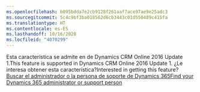 ```yaml
---
ms.openlocfilehash: b095bdda7e2cb9128f261aaf7ace97ae9e25adc3
ms.sourcegitcommit: 5c4c9bf3ba018562d6cb3443c01d550489c415fa
ms.translationtype: HT
ms.contentlocale: es-ES
ms.lasthandoff: 10/16/2020
ms.locfileid: "4070299"
---
```

<span data-ttu-id="a542f-101">Esta característica se admite en de Dynamics CRM Online 2016 Update 1.</span><span class="sxs-lookup"><span data-stu-id="a542f-101">This feature is supported in Dynamics CRM Online 2016 Update 1.</span></span> <span data-ttu-id="a542f-102">¿Le interesa obtener esta característica?</span><span class="sxs-lookup"><span data-stu-id="a542f-102">Interested in getting this feature?</span></span> [<span data-ttu-id="a542f-103">Buscar el administrador o la persona de soporte de Dynamics 365</span><span class="sxs-lookup"><span data-stu-id="a542f-103">Find your Dynamics 365 administrator or support person</span></span>](https://docs.microsoft.com/dynamics365/customerengagement/on-premises/basics/find-administrator-support)
